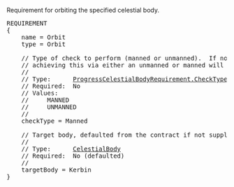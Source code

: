 Requirement for orbiting the specified celestial body.

<pre>
REQUIREMENT
{
    name = Orbit
    type = Orbit

    // Type of check to perform (manned or unmanned).  If not specified then
    // achieving this via either an unmanned or manned will count.
    //
    // Type:      <a href="Enumeration-Type">ProgressCelestialBodyRequirement.CheckType</a>
    // Required:  No
    // Values:
    //     MANNED
    //     UNMANNED
    //
    checkType = Manned

    // Target body, defaulted from the contract if not supplied.
    //
    // Type:      <a href="CelestialBody-Type">CelestialBody</a>
    // Required:  No (defaulted)
    //
    targetBody = Kerbin
}
</pre>
